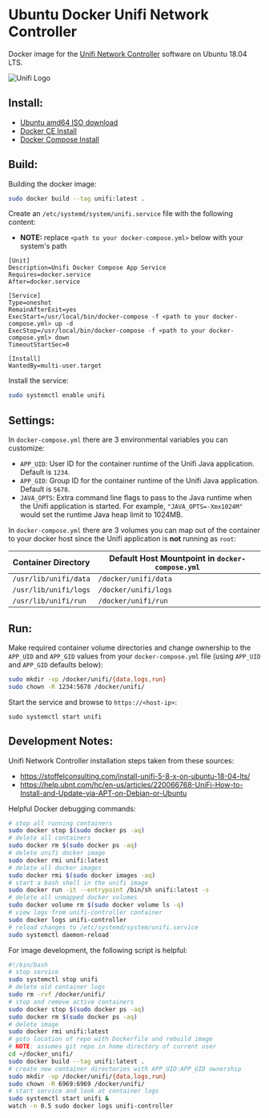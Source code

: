 # Ubuntu Docker Unifi Network Controller

Docker image for the [Unifi Network Controller](https://unifi-network.ui.com/#unifi) software on Ubuntu 18.04 LTS.

![Unifi Logo](https://unifi-network.ui.com/logo192.png)

## Install:

- [Ubuntu amd64 ISO download](https://ubuntu.com/download/server/thank-you?version=18.04.4&architecture=amd64)
- [Docker CE Install](https://docs.docker.com/install/linux/docker-ce/ubuntu/)
- [Docker Compose Install](https://docs.docker.com/compose/install/)

## Build:

Building the docker image:

```bash
sudo docker build --tag unifi:latest .
```

Create an `/etc/systemd/system/unifi.service` file with the following content:

- **NOTE:** replace `<path to your docker-compose.yml>` below with your system's path

```
[Unit]
Description=Unifi Docker Compose App Service
Requires=docker.service
After=docker.service

[Service]
Type=oneshot
RemainAfterExit=yes
ExecStart=/usr/local/bin/docker-compose -f <path to your docker-compose.yml> up -d
ExecStop=/usr/local/bin/docker-compose -f <path to your docker-compose.yml> down
TimeoutStartSec=0

[Install]
WantedBy=multi-user.target
```

Install the service:

```bash
sudo systemctl enable unifi
```

## Settings:

In `docker-compose.yml` there are 3 environmental variables you can customize:

- `APP_UID`: User ID for the container runtime of the Unifi Java application. Default is `1234`. 
- `APP_GID`: Group ID for the container runtime of the Unifi Java application. Default is `5678`.
- `JAVA_OPTS`: Extra command line flags to pass to the Java runtime when the Unifi application is started. For example, `"JAVA_OPTS=-Xmx1024M"` would set the runtime Java heap limit to 1024MB.

In `docker-compose.yml` there are 3 volumes you can map out of the container to your docker host since the Unifi application is **not** running as `root`:

| Container Directory   | Default Host Mountpoint in `docker-compose.yml` |
| --------------------- | ----------------------------------------------- |
| `/usr/lib/unifi/data` | `/docker/unifi/data`                            |
| `/usr/lib/unifi/logs` | `/docker/unifi/logs`                            |
| `/usr/lib/unifi/run`  | `/docker/unifi/run`                             |

## Run:

Make required container volume directories and change ownership to the `APP_UID` and `APP_GID` values from your `docker-compose.yml` file (using `APP_UID` and `APP_GID` defaults below):

```bash
sudo mkdir -vp /docker/unifi/{data,logs,run}
sudo chown -R 1234:5678 /docker/unifi/
```

Start the service and browse to `https://<host-ip>`:

```
sudo systemctl start unifi
```

## Development Notes:

Unifi Network Controller installation steps taken from these sources:

- https://stoffelconsulting.com/install-unifi-5-8-x-on-ubuntu-18-04-lts/
- https://help.ubnt.com/hc/en-us/articles/220066768-UniFi-How-to-Install-and-Update-via-APT-on-Debian-or-Ubuntu

Helpful Docker debugging commands:

```bash
# stop all running containers
sudo docker stop $(sudo docker ps -aq)
# delete all containers
sudo docker rm $(sudo docker ps -aq)
# delete unifi docker image
sudo docker rmi unifi:latest
# delete all docker images
sudo docker rmi $(sudo docker images -aq)
# start a bash shell in the unifi image
sudo docker run -it --entrypoint /bin/sh unifi:latest -s
# delete all unmapped docker volumes
sudo docker volume rm $(sudo docker volume ls -q)
# view logs from unifi-controller container
sudo docker logs unifi-controller
# reload changes to /etc/systemd/system/unifi.service
sudo systemctl daemon-reload
```

For image development, the following script is helpful:

```bash
#!/bin/bash
# stop service
sudo systemctl stop unifi
# delete old container logs
sudo rm -rvf /docker/unifi/
# stop and remove active containers
sudo docker stop $(sudo docker ps -aq)
sudo docker rm $(sudo docker ps -aq)
# delete image
sudo docker rmi unifi:latest
# goto location of repo with Dockerfile and rebuild image
# NOTE: assumes git repo in home directory of current user
cd ~/docker_unifi/
sudo docker build --tag unifi:latest .
# create new container directories with APP_UID:APP_GID ownership
sudo mkdir -vp /docker/unifi/{data,logs,run}
sudo chown -R 6969:6969 /docker/unifi/
# start service and look at container logs
sudo systemctl start unifi &
watch -n 0.5 sudo docker logs unifi-controller
```



